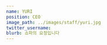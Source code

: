 ```yaml
---
name: YURI
position: CEO
image_path: ../images/staff/yuri.jpg
twitter_username: 
blurb: 쇼파의 요정입니다
---
```


